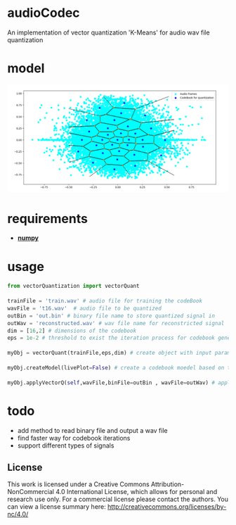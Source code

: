 # audioCodec
An implementation of vector quantization 'K-Means' for audio wav file quantization

# model
![Model](model.png "Model")

# requirements
* [**numpy**](https://www.numpy.org)

# usage
```python
from vectorQuantization import vectorQuant

trainFile = 'train.wav' # audio file for training the codeBook
wavFile = 't16.wav'  # audio file to be quantized
outBin = 'out.bin' # binary file name to store quantized signal in
outWav = 'reconstructed.wav' # wav file name for reconstricted signal
dim = [16,2] # dimensions of the codebook
eps = 1e-2 # threshold to exist the iteration process for codebook generartion

myObj = vectorQuant(trainFile,eps,dim) # create object with input paramters

myObj.createModel(livePlot=False) # create a codebook moedel based on the object properties, if the second dimension of the codebook is 2, a live plot can be enabled to see the progress, the default is False.

myObj.applyVectorQ(self,wavFile,binFile=outBin , wavFile=outWav) # apply the created model to quantize audio file, outBin and outWav are optional if output binary and wav files are needed, the binary files include the indices of the audio, the codebook, and the sampling rate.


```


# todo
* add method to read binary file and output a wav file
* find faster way for codebook iterations
* support different types of signals


## License

This work is licensed under a Creative Commons Attribution-NonCommercial 4.0 International License, which allows for personal and research use only. For a commercial license please contact the authors. You can view a license summary here: http://creativecommons.org/licenses/by-nc/4.0/

